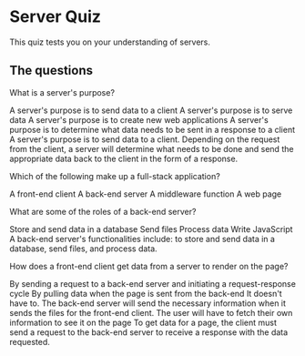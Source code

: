 # Server Quiz

This quiz tests you on your understanding of servers.

## The questions

<quiz>
  <question>
    <p>What is a server's purpose?</p>
    <answer correct>A server's purpose is to send data to a client</answer>
    <answer>A server's purpose is to serve data</answer>
    <answer>A server's purpose is to create new web applications</answer>
    <answer>A server's purpose is to determine what data needs to be sent in
    a response to a client</answer>
    <explanation>A server's purpose is to send data to a client. Depending on
    the request from the client, a server will determine what needs to be done
    and send the appropriate data back to the client in the form of
    a response.</explanation>
  </question>
</quiz>

<quiz>
  <question multiple>
    <p>Which of the following make up a full-stack application?</p>
    <answer correct>A front-end client</answer>
    <answer correct>A back-end server</answer>
    <answer>A middleware function</answer>
    <answer>A web page</answer>
  </question>
</quiz>

<quiz>
  <question multiple>
    <p>What are some of the roles of a back-end server?</p>
    <answer correct>Store and send data in a database</answer>
    <answer correct>Send files</answer>
    <answer correct>Process data</answer>
    <answer>Write JavaScript</answer>
    <explanation>A back-end server's functionalities include: to store and send
    data in a database, send files, and process data.</explanation>
  </question>
</quiz>

<quiz>
  <question>
    <p>How does a front-end client get data from a server to render on the
    page?</p>
    <answer correct>By sending a request to a back-end server and initiating
    a request-response cycle</answer>
    <answer>By pulling data when the page is sent from the back-end</answer>
    <answer>It doesn't have to. The back-end server will send the necessary
    information when it sends the files for the front-end client.</answer>
    <answer>The user will have to fetch their own information to see it on the
    page</answer>
    <explanation>To get data for a page, the client must send a request to the
    back-end server to receive a response with the data requested.</explanation>
  </question>
</quiz>
